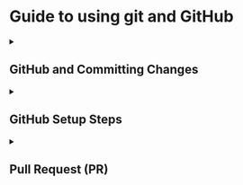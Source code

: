 # Guide to using git and GitHub

<details>
  <summary><h2>GitHub and Committing Changes</h2></summary>

When you commit changes in Git, it's like saving your game. But to share it or collaborate with others, you use a website called [GitHub](http://www.github.com).

**Create Repository (Folder)**: Before saving your work, create a new space on GitHub called a repository. Think of it like a folder for your project.

**Commit Changes (Save Game)**: Make changes to your project, and when you're ready to save them, commit those changes. It's like saving your game progress.

**Push to GitHub (Share your Saved Game)**: To share your progress with others or save it online, you push (upload) your committed changes to GitHub. This way, others can see what you've done, and you have a backup online.

In short, GitHub is where you store your project, commit is like saving changes, and pushing is like sharing or backing up your work online. 🚀

</details>

<details>
  <summary><h2>GitHub Setup Steps</h2></summary>

- **Initialize Git**: Run git init to initialize a new Git repository.
- **Add Remote Origin**: Use `git remote add origin <SSH link>` to link your local repository to a remote GitHub repository.
- **Add Changes**: Use `git add .` to stage all changes for commit.
- **Commit Changes**: Run `git commit -m "Add existing project files to Git"` to commit the staged changes.
- **Add Remote Origin (Optional)**: If you haven't added the remote origin earlier, you can do so now with `git remote add origin <SSH link>` to establish the connection to your GitHub repository.

  </details>

  <details>
  <summary><h2>Pull Request (PR)</h2></summary>
  When you've made changes to a branch and want them to be included in the main branch (typically 'main' or 'master') on GitHub, you create a Pull Request (PR). It's like leaving a note for the owner, asking them to check and merge your changes.
    
    The process is quite simple:
    
    1. You make a Pull Request on GitHub.
    2. The owner reviews your changes.
    3. If everything looks good, they click **“merge pull request”**.
    4. Your changes are then merged into the main branch.
    
  </details>
